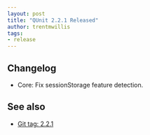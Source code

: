 ```yaml
---
layout: post
title: "QUnit 2.2.1 Released"
author: trentmwillis
tags:
- release
---
```


## Changelog

* Core: Fix sessionStorage feature detection.

## See also

* [Git tag: 2.2.1](https://github.com/qunitjs/qunit/releases/tag/2.2.1)
